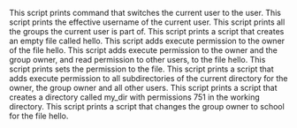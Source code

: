 
This script prints command  that switches the current user to the user.
This script prints the effective username of the current user.
This script prints all the groups the current user is part of.
This script prints a script that creates an empty file called hello.
This script adds execute permission to the owner of the file hello.
This script adds execute permission to the owner and the group owner, and read permission to other users, to the file hello.
This script prints sets the permission to the file.
This script prints a script that adds execute permission to all subdirectories of the current directory for the owner, the group owner and all other users.
This script prints a script that creates a directory called my_dir with permissions 751 in the working directory.
This script prints a script that changes the group owner to school for the file hello.
